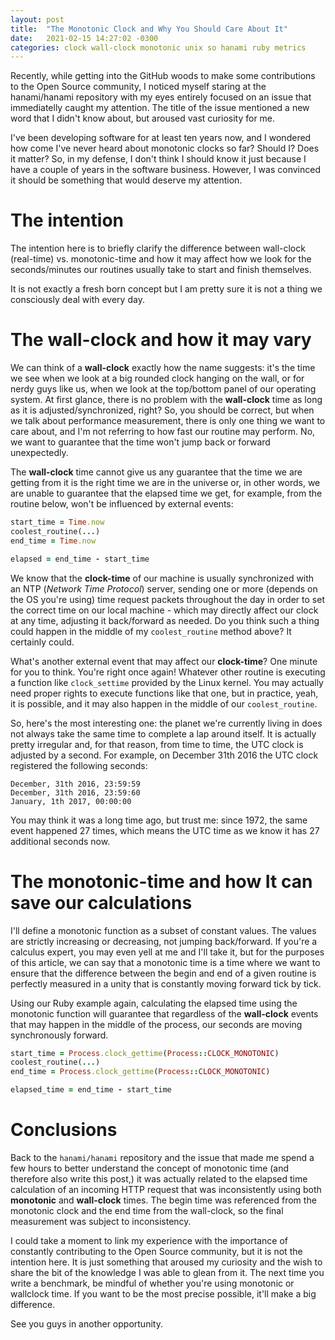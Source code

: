```yaml
---
layout: post
title:  "The Monotonic Clock and Why You Should Care About It"
date:   2021-02-15 14:27:02 -0300
categories: clock wall-clock monotonic unix so hanami ruby metrics
---
```

Recently, while getting into the GitHub woods to make some contributions to the Open Source community, I noticed myself staring at the hanami/hanami repository with my eyes entirely focused on an issue that immediatelly caught my attention. The title of the issue mentioned a new word that I didn't know about, but aroused vast curiosity for me.

I've been developing software for at least ten years now, and I wondered how come I've never heard about monotonic clocks so far? Should I? Does it matter? So, in my defense, I don't think I should know it just because I have a couple of years in the software business. However, I was convinced it should be something that would deserve my attention.

# The intention

The intention here is to briefly clarify the difference between wall-clock (real-time) vs. monotonic-time and how it may affect how we look for the seconds/minutes our routines usually take to start and finish themselves.

It is not exactly a fresh born concept but I am pretty sure it is not a thing we consciously deal with every day.

# The wall-clock and how it may vary

We can think of a **wall-clock** exactly how the name suggests: it's the time we see when we look at a big rounded clock hanging on the wall, or for nerdy guys like us, when we look at the top/bottom panel of our operating system. At first glance, there is no problem with the **wall-clock** time as long as it is adjusted/synchronized, right? So, you should be correct, but when we talk about performance measurement, there is only one thing we want to care about, and I'm not referring to how fast our routine may perform. No, we want to guarantee that the time won't jump back or forward unexpectedly.

The **wall-clock** time cannot give us any guarantee that the time we are getting from it is the right time we are in the universe or, in other words, we are unable to guarantee that the elapsed time we get, for example, from the routine below, won't be influenced by external events:

```ruby
start_time = Time.now
coolest_routine(...)
end_time = Time.now

elapsed = end_time - start_time
```

We know that the **clock-time** of our machine is usually synchronized with an NTP (_Network Time Protocol_) server, sending one or more (depends on the OS you're using) time request packets throughout the day in order to set the correct time on our local machine - which may directly affect our clock at any time, adjusting it back/forward as needed. Do you think such a thing could happen in the middle of my `coolest_routine` method above? It certainly could.

What's another external event that may affect our **clock-time**? One minute for you to think. You're right once again! Whatever other routine is executing a function like `clock_settime` provided by the Linux kernel. You may actually need proper rights to execute functions like that one, but in practice, yeah, it is possible, and it may also happen in the middle of our `coolest_routine`.

So, here's the most interesting one: the planet we're currently living in does not always take the same time to complete a lap around itself. It is actually pretty irregular and, for that reason, from time to time, the UTC clock is adjusted by a second. For example, on December 31th 2016 the UTC clock registered the following seconds:

```
December, 31th 2016, 23:59:59
December, 31th 2016, 23:59:60
January, 1th 2017, 00:00:00
```

You may think it was a long time ago, but trust me: since 1972, the same event happened 27 times, which means the UTC time as we know it has 27 additional seconds now.

# The monotonic-time and how It can save our calculations

I'll define a monotonic function as a subset of constant values. The values are strictly increasing or decreasing, not jumping back/forward. If you're a calculus expert, you may even yell at me and I'll take it, but for the purposes of this article, we can say that a monotonic time is a time where we want to ensure that the difference between the begin and end of a given routine is perfectly measured in a unity that is constantly moving forward tick by tick.

Using our Ruby example again, calculating the elapsed time using the monotonic function will guarantee that regardless of the **wall-clock** events that may happen in the middle of the process, our seconds are moving synchronously forward.

```ruby
start_time = Process.clock_gettime(Process::CLOCK_MONOTONIC)
coolest_routine(...)
end_time = Process.clock_gettime(Process::CLOCK_MONOTONIC)

elapsed_time = end_time - start_time
```

# Conclusions

Back to the `hanami/hanami` repository and the issue that made me spend a few hours to better understand the concept of monotonic time (and therefore also write this post,) it was actually related to the elapsed time calculation of an incoming HTTP request that was inconsistently using both **monotonic** and **wall-clock** times. The begin time was referenced from the monotonic clock and the end time from the wall-clock, so the final measurement was subject to inconsistency.

I could take a moment to link my experience with the importance of constantly contributing to the Open Source community, but it is not the intention here. It is just something that aroused my curiosity and the wish to share the bit of the knowledge I was able to glean from it. The next time you write a benchmark, be mindful of whether you're using monotonic or wallclock time. If you want to be the most precise possible, it'll make a big difference.

See you guys in another opportunity.